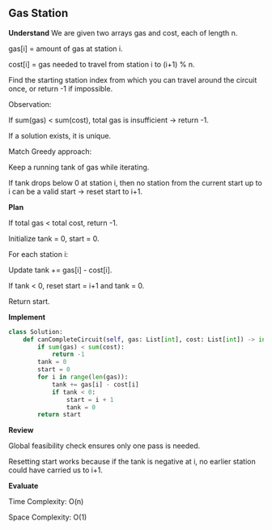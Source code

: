 ## Gas Station
**Understand**
We are given two arrays gas and cost, each of length n.

gas[i] = amount of gas at station i.

cost[i] = gas needed to travel from station i to (i+1) % n.

Find the starting station index from which you can travel around the circuit once, or return -1 if impossible.

Observation:

If sum(gas) < sum(cost), total gas is insufficient → return -1.

If a solution exists, it is unique.

Match
Greedy approach:

Keep a running tank of gas while iterating.

If tank drops below 0 at station i, then no station from the current start up to i can be a valid start → reset start to i+1.

**Plan**

If total gas < total cost, return -1.

Initialize tank = 0, start = 0.

For each station i:

Update tank += gas[i] - cost[i].

If tank < 0, reset start = i+1 and tank = 0.

Return start.

**Implement**
```py
class Solution:
    def canCompleteCircuit(self, gas: List[int], cost: List[int]) -> int:
        if sum(gas) < sum(cost):
            return -1
        tank = 0
        start = 0
        for i in range(len(gas)):
            tank += gas[i] - cost[i]
            if tank < 0:
                start = i + 1
                tank = 0
        return start
```

**Review**

Global feasibility check ensures only one pass is needed.

Resetting start works because if the tank is negative at i, no earlier station could have carried us to i+1.

**Evaluate**

Time Complexity: O(n)

Space Complexity: O(1)